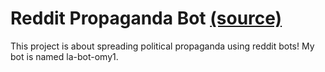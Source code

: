 # Reddit Propaganda Bot [(source)](https://github.com/mikeizbicki/cmc-csci040/tree/2022fall/project_04)

This project is about spreading political propaganda using reddit bots! My bot is named la-bot-omy1. 
